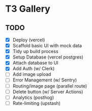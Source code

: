 # T3 Gallery

## TODO

- [x] Deploy (vercel)
- [x] Scaffold basic UI with mock data
- [x] Tidy up build process
- [x] Setup Database (vercel postgres)
- [x] Attach database to UI
- [x] Add Auth (w/ Clerk)
- [ ] Add image upload
- [ ] Error Management (w/ Sentry)
- [ ] Routing/image page (parallel route)
- [ ] Delete button (w/ Server Actions)
- [ ] Analytics (posthog)
- [ ] Rate-limiting (upstash)